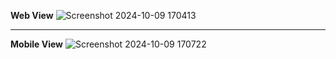 **Web View**
![Screenshot 2024-10-09 170413](https://github.com/user-attachments/assets/5b78ea21-68a5-45a3-a7b9-47d50e39d8f6)

---------------------

**Mobile View**
![Screenshot 2024-10-09 170722](https://github.com/user-attachments/assets/0d0c093b-f5f4-49d3-ad15-91c240bc2390)
